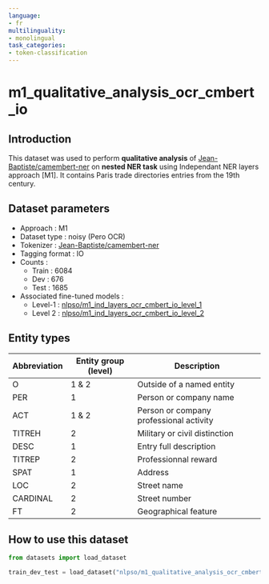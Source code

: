 ```yaml
---
language:
- fr
multilinguality:
- monolingual
task_categories:
- token-classification
---
```


# m1_qualitative_analysis_ocr_cmbert_io

## Introduction

This dataset was used to perform **qualitative analysis** of [Jean-Baptiste/camembert-ner](https://huggingface.co/Jean-Baptiste/camembert-ner) on **nested NER task** using Independant NER layers approach [M1]. 
It contains Paris trade directories entries from the 19th century.

## Dataset parameters

* Approach : M1
* Dataset type : noisy (Pero OCR)
* Tokenizer : [Jean-Baptiste/camembert-ner](https://huggingface.co/Jean-Baptiste/camembert-ner)
* Tagging format : IO
* Counts : 
    * Train : 6084
    * Dev : 676
    * Test : 1685
* Associated fine-tuned models :
    * Level-1 : [nlpso/m1_ind_layers_ocr_cmbert_io_level_1](https://huggingface.co/nlpso/m1_ind_layers_ocr_cmbert_io_level_1)
    * Level 2 : [nlpso/m1_ind_layers_ocr_cmbert_io_level_2](https://huggingface.co/nlpso/m1_ind_layers_ocr_cmbert_io_level_2)
    
## Entity types

Abbreviation|Entity group (level)|Description
-|-|-
O |1 & 2|Outside of a named entity
PER |1|Person or company name
ACT |1 & 2|Person or company professional activity
TITREH |2|Military or civil distinction
DESC |1|Entry full description
TITREP |2|Professionnal reward
SPAT |1|Address
LOC |2|Street name
CARDINAL |2|Street number
FT |2|Geographical feature

## How to use this dataset

```python
from datasets import load_dataset

train_dev_test = load_dataset("nlpso/m1_qualitative_analysis_ocr_cmbert_io")
